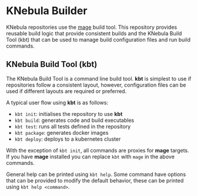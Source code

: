 # KNebula Builder

KNebula repositories use the [mage](https://github.com/magefile/mage) build tool. This repository provides reusable build logic that provide consistent builds and the KNebula Build Tool (kbt) that can be used to manage build configuration files and run build commands.

## KNebula Build Tool (kbt)

The KNebula Build Tool is a command line build tool. **kbt** is simplest to use if repositories follow a consistent layout, however, configuration files can be used if different layouts are required or preferred.

A typical user flow using **kbt** is as follows:

- `kbt init`: initialises the repository to use **kbt**
- `kbt build`: generates code and build executables
- `kbt test`: runs all tests defined in the repository
- `kbt package`: generates docker images
- `kbt deploy`: deploys to a kubernetes cluster

With the exception of `kbt init`, all commands are proxies for **mage** targets. If you have **mage** installed you can replace `kbt` with `mage` in the above commands.

General help can be printed using `kbt help`. Some command have options that can be provided to modify the default behavior, these can be printed using `kbt help <command>`.